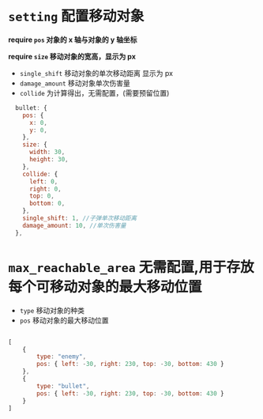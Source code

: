 # `setting` 配置移动对象

**require `pos` 对象的 x 轴与对象的 y 轴坐标**

**require `size` 移动对象的宽高，显示为 px**

- `single_shift` 移动对象的单次移动距离 显示为 px
- `damage_amount` 移动对象单次伤害量
- `collide` 为计算得出，无需配置，(需要预留位置)

```javascript
  bullet: {
    pos: {
      x: 0,
      y: 0,
    },
    size: {
      width: 30,
      height: 30,
    },
    collide: {
      left: 0,
      right: 0,
      top: 0,
      bottom: 0,
    },
    single_shift: 1, //子弹单次移动距离
    damage_amount: 10, //单次伤害量
  },
```

##
# `max_reachable_area` 无需配置,用于存放每个可移动对象的最大移动位置
* `type` 移动对象的种类
* `pos` 移动对象的最大移动位置

```javascript

[
    {
        type: "enemy",
        pos: { left: -30, right: 230, top: -30, bottom: 430 }
    },
    {
        type: "bullet",
        pos: { left: -30, right: 230, top: -30, bottom: 430 }
    }
]
```